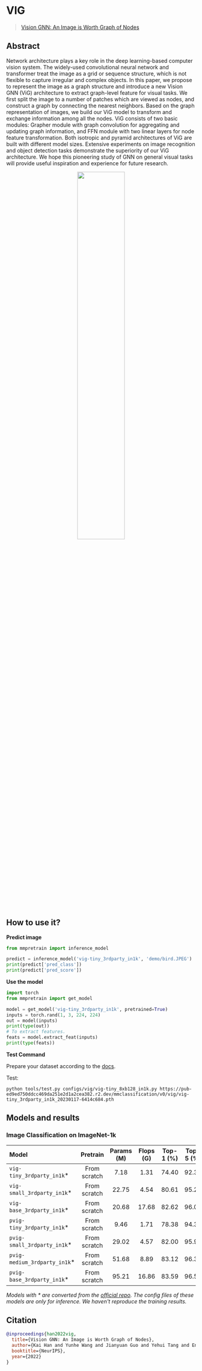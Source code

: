 # VIG

> [Vision GNN: An Image is Worth Graph of Nodes](https://arxiv.org/abs/2206.00272)

<!-- [ALGORITHM] -->

## Abstract

Network architecture plays a key role in the deep learning-based computer vision system. The widely-used convolutional neural network and transformer treat the image as a grid or sequence structure, which is not flexible to capture irregular and complex objects. In this paper, we propose to represent the image as a graph structure and introduce a new Vision GNN (ViG) architecture to extract graph-level feature for visual tasks. We first split the image to a number of patches which are viewed as nodes, and construct a graph by connecting the nearest neighbors. Based on the graph representation of images, we build our ViG model to transform and exchange information among all the nodes. ViG consists of two basic modules: Grapher module with graph convolution for aggregating and updating graph information, and FFN module with two linear layers for node feature transformation. Both isotropic and pyramid architectures of ViG are built with different model sizes. Extensive experiments on image recognition and object detection tasks demonstrate the superiority of our ViG architecture. We hope this pioneering study of GNN on general visual tasks will provide useful inspiration and experience for future research.

<div align=center>
<img src="https://user-images.githubusercontent.com/26739999/212789461-f085e4da-9ce9-435f-93c0-e1b84d10b79f.png" width="50%"/>
</div>

## How to use it?

<!-- [TABS-BEGIN] -->

**Predict image**

```python
from mmpretrain import inference_model

predict = inference_model('vig-tiny_3rdparty_in1k', 'demo/bird.JPEG')
print(predict['pred_class'])
print(predict['pred_score'])
```

**Use the model**

```python
import torch
from mmpretrain import get_model

model = get_model('vig-tiny_3rdparty_in1k', pretrained=True)
inputs = torch.rand(1, 3, 224, 224)
out = model(inputs)
print(type(out))
# To extract features.
feats = model.extract_feat(inputs)
print(type(feats))
```

**Test Command**

Prepare your dataset according to the [docs](https://mmpretrain.readthedocs.io/en/latest/user_guides/dataset_prepare.html#prepare-dataset).

Test:

```shell
python tools/test.py configs/vig/vig-tiny_8xb128_in1k.py https://pub-ed9ed750ddcc469da251e2d1a2cea382.r2.dev/mmclassification/v0/vig/vig-tiny_3rdparty_in1k_20230117-6414c684.pth
```

<!-- [TABS-END] -->

## Models and results

### Image Classification on ImageNet-1k

| Model                         |   Pretrain   | Params (M) | Flops (G) | Top-1 (%) | Top-5 (%) |                Config                |                                        Download                                        |
| :---------------------------- | :----------: | :--------: | :-------: | :-------: | :-------: | :----------------------------------: | :------------------------------------------------------------------------------------: |
| `vig-tiny_3rdparty_in1k`\*    | From scratch |    7.18    |   1.31    |   74.40   |   92.34   |  [config](vig-tiny_8xb128_in1k.py)   | [model](https://pub-ed9ed750ddcc469da251e2d1a2cea382.r2.dev/mmclassification/v0/vig/vig-tiny_3rdparty_in1k_20230117-6414c684.pth) |
| `vig-small_3rdparty_in1k`\*   | From scratch |   22.75    |   4.54    |   80.61   |   95.28   |  [config](vig-small_8xb128_in1k.py)  | [model](https://pub-ed9ed750ddcc469da251e2d1a2cea382.r2.dev/mmclassification/v0/vig/vig-small_3rdparty_in1k_20230117-5338bf3b.pth) |
| `vig-base_3rdparty_in1k`\*    | From scratch |   20.68    |   17.68   |   82.62   |   96.04   |  [config](vig-base_8xb128_in1k.py)   | [model](https://pub-ed9ed750ddcc469da251e2d1a2cea382.r2.dev/mmclassification/v0/vig/vig-base_3rdparty_in1k_20230117-92f6f12f.pth) |
| `pvig-tiny_3rdparty_in1k`\*   | From scratch |    9.46    |   1.71    |   78.38   |   94.38   |  [config](pvig-tiny_8xb128_in1k.py)  | [model](https://pub-ed9ed750ddcc469da251e2d1a2cea382.r2.dev/mmclassification/v0/vig/pvig-tiny_3rdparty_in1k_20230117-eb77347d.pth) |
| `pvig-small_3rdparty_in1k`\*  | From scratch |   29.02    |   4.57    |   82.00   |   95.97   | [config](pvig-small_8xb128_in1k.py)  | [model](https://pub-ed9ed750ddcc469da251e2d1a2cea382.r2.dev/mmclassification/v0/vig/pvig-small_3rdparty_in1k_20230117-9433dc96.pth) |
| `pvig-medium_3rdparty_in1k`\* | From scratch |   51.68    |   8.89    |   83.12   |   96.35   | [config](pvig-medium_8xb128_in1k.py) | [model](https://pub-ed9ed750ddcc469da251e2d1a2cea382.r2.dev/mmclassification/v0/vig/pvig-medium_3rdparty_in1k_20230117-21057a6d.pth) |
| `pvig-base_3rdparty_in1k`\*   | From scratch |   95.21    |   16.86   |   83.59   |   96.52   |  [config](pvig-base_8xb128_in1k.py)  | [model](https://pub-ed9ed750ddcc469da251e2d1a2cea382.r2.dev/mmclassification/v0/vig/pvig-base_3rdparty_in1k_20230117-dbab3c85.pth) |

*Models with * are converted from the [official repo](https://github.com/huawei-noah/Efficient-AI-Backbones/tree/master/vig_pytorch). The config files of these models are only for inference. We haven't reproduce the training results.*

## Citation

```bibtex
@inproceedings{han2022vig,
  title={Vision GNN: An Image is Worth Graph of Nodes},
  author={Kai Han and Yunhe Wang and Jianyuan Guo and Yehui Tang and Enhua Wu},
  booktitle={NeurIPS},
  year={2022}
}
```
